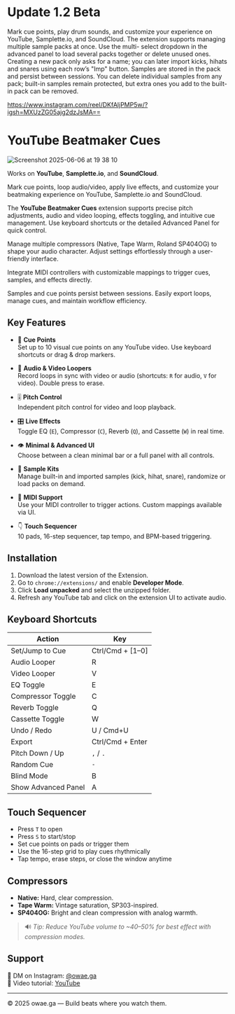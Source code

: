 # Update 1.2 Beta
Mark cue points, play drum sounds, and customize your experience on YouTube,
Samplette.io, and SoundCloud.
The extension supports managing multiple sample packs at once. Use the multi-
select dropdown in the advanced panel to load several packs together or delete
unused ones. Creating a new pack only asks for a name; you can later import
kicks, hihats and snares using each row’s "Imp" button. Samples are stored in
the pack and persist between sessions. You can delete individual samples from
any pack; built-in samples remain protected, but extra ones you add to the
built-in pack can be removed.

https://www.instagram.com/reel/DKfAljPMP5w/?igsh=MXUzZG05ajg2dzJsMA==

# YouTube Beatmaker Cues

![Screenshot 2025-06-06 at 19 38 10](https://github.com/user-attachments/assets/fc70d22d-c90a-4b66-9c4a-b66f001cdcc5)

Works on **YouTube**, **Samplette.io**, and **SoundCloud**.

Mark cue points, loop audio/video, apply live effects, and customize your beatmaking experience on YouTube, Samplette.io and SoundCloud.

The **YouTube Beatmaker Cues** extension supports precise pitch adjustments, audio and video looping, effects toggling, and intuitive cue management. Use keyboard shortcuts or the detailed Advanced Panel for quick control.

Manage multiple compressors (Native, Tape Warm, Roland SP404OG) to shape your audio character. Adjust settings effortlessly through a user-friendly interface.

Integrate MIDI controllers with customizable mappings to trigger cues, samples, and effects directly.

Samples and cue points persist between sessions. Easily export loops, manage cues, and maintain workflow efficiency.

## Key Features

- 🎯 **Cue Points**  
  Set up to 10 visual cue points on any YouTube video. Use keyboard shortcuts or drag & drop markers.

- 🔁 **Audio & Video Loopers**  
  Record loops in sync with video or audio (shortcuts: `R` for audio, `V` for video). Double press to erase.

- 🎚️ **Pitch Control**  
  Independent pitch control for video and loop playback.

- 🎛️ **Live Effects**  
  Toggle EQ (`E`), Compressor (`C`), Reverb (`Q`), and Cassette (`W`) in real time.

- 👁️ **Minimal & Advanced UI**  
  Choose between a clean minimal bar or a full panel with all controls.

- 🥁 **Sample Kits**  
  Manage built-in and imported samples (kick, hihat, snare), randomize or load packs on demand.

- 🎹 **MIDI Support**  
  Use your MIDI controller to trigger actions. Custom mappings available via UI.

- 👇 **Touch Sequencer**  
  10 pads, 16-step sequencer, tap tempo, and BPM-based triggering.

## Installation

1. Download the latest version of the Extension.
2. Go to `chrome://extensions/` and enable **Developer Mode**.
3. Click **Load unpacked** and select the unzipped folder.
4. Refresh any YouTube tab and click on the extension UI to activate audio.

## Keyboard Shortcuts

| Action | Key |
|-------|-----|
| Set/Jump to Cue | Ctrl/Cmd + [1–0] |
| Audio Looper | R |
| Video Looper | V |
| EQ Toggle | E |
| Compressor Toggle | C |
| Reverb Toggle | Q |
| Cassette Toggle | W |
| Undo / Redo | U / Cmd+U |
| Export | Ctrl/Cmd + Enter |
| Pitch Down / Up | `,` / `.` |
| Random Cue | `-` |
| Blind Mode | B |
| Show Advanced Panel | A |

## Touch Sequencer

- Press `T` to open
- Press `S` to start/stop
- Set cue points on pads or trigger them
- Use the 16-step grid to play cues rhythmically
- Tap tempo, erase steps, or close the window anytime

## Compressors

- **Native:** Hard, clear compression.
- **Tape Warm:** Vintage saturation, SP303-inspired.
- **SP404OG:** Bright and clean compression with analog warmth.

> 🔊 *Tip: Reduce YouTube volume to ~40–50% for best effect with compression modes.*

## Support

💬 DM on Instagram: [@owae.ga](https://instagram.com/owae.ga)  
🎥 Video tutorial: [YouTube](https://youtu.be/1--CEtz9H_0)

---

© 2025 owae.ga — Build beats where you watch them.
